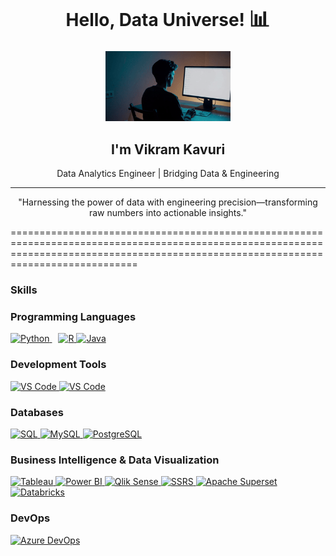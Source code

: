 <!-- Welcome to My GitHub Profile -->
<h1 align="center">
  Hello, Data Universe! <span style="font-size:1.2em;">📊</span>
</h1>

<p align="center">
  <img src="https://github.com/VikramKavuri/VikramKavuri/blob/d8f330016a22b5963f879335a8de0026036611bc/20250223_1519_Data%20Transforms%20to%20Art_simple_compose_01jmt7eftcfb985pjztzd1phm2.gif" alt="Data Engineering Pipeline in Action" width="200" />
</p>




<h2 align="center">I'm <strong>Vikram Kavuri</strong></h2>
<p align="center">
  Data Analytics Engineer | Bridging Data & Engineering
</p>

<hr>

<p align="center">
  "Harnessing the power of data with engineering precision—transforming raw numbers into actionable insights."
</p>

========================================================================================================================================================================================
### Skills

<!-- Programming Languages -->
<h3>Programming Languages</h3>
<p align="left">
  <a href="https://www.python.org/" target="_blank" rel="noreferrer" style="margin-right: 10px;">
    <img src="https://raw.githubusercontent.com/danielcranney/readme-generator/main/public/icons/skills/python-colored.svg" width="36" height="36" alt="Python" />
  </a>
  <a href="https://www.r-project.org/" target="_blank" rel="noreferrer">
    <img src="https://raw.githubusercontent.com/danielcranney/readme-generator/main/public/icons/skills/rlang-colored.svg" width="36" height="36" alt="R" />
  </a>
  <a href="https://www.java.com/en/" target="_blank" rel="noreferrer">
    <img src="https://static-00.iconduck.com/assets.00/java-icon-1511x2048-6ikx8301.png" width="36" height="36" alt="Java" />
  </a>
</p>

<!-- Development Tools -->
<h3>Development Tools</h3>
<p align="left">
  <a href="https://code.visualstudio.com/" target="_blank" rel="noreferrer">
    <img src="https://upload.wikimedia.org/wikipedia/commons/thumb/5/59/Visual_Studio_Icon_2019.svg/2060px-Visual_Studio_Icon_2019.svg.png" width="36" height="36" alt="VS Code" />
  </a>
  <a href="https://code.visualstudio.com/" target="_blank" rel="noreferrer">
    <img src="https://encrypted-tbn0.gstatic.com/images?q=tbn:ANd9GcRZ6NCxPLGi_MIQmnA7DwXINCdm5vHiGUkygA&s" width="36" height="36" alt="VS Code" />
  </a>
</p>

<!-- Databases -->
<h3>Databases</h3>
<p align="left">
  <a href="https://www.microsoft.com/en-us/sql-server" target="_blank" rel="noreferrer">
    <img src="https://banner2.cleanpng.com/20180403/lhe/avhmo6cw1.webp" width="54" height="36" alt="SQL" />
  </a>
  <a href="https://www.mysql.com/" target="_blank" rel="noreferrer">
    <img src="https://raw.githubusercontent.com/danielcranney/readme-generator/main/public/icons/skills/mysql-colored.svg" width="36" height="36" alt="MySQL" />
  </a>
  <a href="https://www.postgresql.org/" target="_blank" rel="noreferrer">
    <img src="https://raw.githubusercontent.com/danielcranney/readme-generator/main/public/icons/skills/postgresql-colored.svg" width="36" height="36" alt="PostgreSQL" />
  </a>
</p>

<!-- Business Intelligence & Data Visualization -->
<h3>Business Intelligence & Data Visualization</h3>
<p align="left">
  <a href="https://www.tableau.com/" target="_blank" rel="noreferrer">
    <img src="https://img.icons8.com/?size=100&id=9Kvi1p1F0tUo&format=png&color=000000" width="36" height="36" alt="Tableau" />
  </a>
  <a href="https://powerbi.microsoft.com/" target="_blank" rel="noreferrer">
    <img src="https://img.icons8.com/?size=100&id=Ny0t2MYrJ70p&format=png&color=000000" width="36" height="36" alt="Power BI" />
  </a>
  <a href="https://www.qlik.com/us/products/qliksense" target="_blank" rel="noreferrer">
    <img src="https://www.svgrepo.com/show/354242/qlik.svg" width="36" height="36" alt="Qlik Sense" />
  </a>
  <a href="https://learn.microsoft.com/en-us/sql/reporting-services/" target="_blank" rel="noreferrer">
    <img src="https://acmeware.com/images/logos/sql-reporting1.png" width="36" height="36" alt="SSRS" />
  </a>
  <a href="https://superset.apache.org/" target="_blank" rel="noreferrer">
    <img src="https://files.svgcdn.io/logos/apache-superset.svg" width="36" height="36" alt="Apache Superset" />
  </a>
  <a href="https://databricks.com/" target="_blank" rel="noreferrer">
    <img src="https://cdn.simpleicons.org/databricks" width="36" height="36" alt="Databricks" />
  </a>
</p>

<!-- DevOps -->
<h3>DevOps</h3>
<p align="left">
  <a href="https://azure.microsoft.com/en-us/services/devops/" target="_blank" rel="noreferrer">
    <img src="https://www.incredibuild.com/wp-content/uploads/2021/03/Azure-1.png" width="68" height="68" alt="Azure DevOps" />
  </a>
</p>

<!--
**VikramKavuri/VikramKavuri** is a ✨ _special_ ✨ repository because its `README.md` (this file) appears on your GitHub profile.

Here are some ideas to get you started:

- 🔭 I’m currently working on ...
- 🌱 I’m currently learning ...
- 👯 I’m looking to collaborate on ...
- 🤔 I’m looking for help with ...
- 💬 Ask me about ...
- 📫 How to reach me: ...
- 😄 Pronouns: ...
- ⚡ Fun fact: ...
-->
